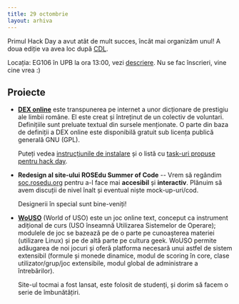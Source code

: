 ```yaml
---
title: 29 octombrie
layout: arhiva
---
```


Primul Hack Day a avut atât de mult succes, încât mai organizăm unul! A
doua ediție va avea loc după [CDL](http://cdl.rosedu.org/2011-fall/).

Locația: EG106 în UPB la ora 13:00, vezi [descriere](/descriere.html).
Nu se fac înscrieri, vine cine vrea :)

## Proiecte

* **[DEX online][]** este transpunerea pe internet a unor
  dicționare de prestigiu ale limbii române. El este creat și întreținut
  de un colectiv de voluntari.  Definițiile sunt preluate textual din
  sursele menționate. O parte din baza de definiții a DEX online este
  disponibilă gratuit sub licența publică generală GNU (GPL).

  Puteți vedea [instrucțiunile de instalare][dexonline-install] și o
  listă cu [task-uri propuse pentru hack day][dexonline-tasks].

[dex online]: http://dexonline.ro/
[dexonline-install]: http://wiki.dexonline.ro/wiki/AccesLaCodulSurs%C4%83
[dexonline-tasks]: http://wiki.dexonline.ro/wiki/ROSEdu


* **Redesign al site-ului ROSEdu Summer of Code** --
  Vrem să regândim [soc.rosedu.org] pentru a-l face mai **accesibil** și
  **interactiv**. Plănuim să avem discuții de nivel înalt și eventual
  niște mock-up-uri/cod.

  Designerii în special sunt bine-veniți!

[soc.rosedu.org]: http://soc.rosedu.org


* **[WoUSO][]** (World of USO) este un joc online text, conceput ca
  instrument adițional de curs (USO înseamnă Utilizarea Sistemelor de
  Operare); modulele de joc se bazează pe de o parte pe cunoașterea
  materiei (utilizare Linux) și pe de altă parte pe cultura geek. WoUSO
  permite adăugarea de noi jocuri și oferă platforma necesară unui
  astfel de sistem extensibil (formule și monede dinamice, modul de
  scoring în core, clase utilizator/grup/joc extensibile, modul global
  de administrare a întrebărilor).

  Site-ul tocmai a fost lansat, este folosit de studenți, și dorim să
  facem o serie de îmbunătățiri.

[wouso]: https://wouso.rosedu.org/
